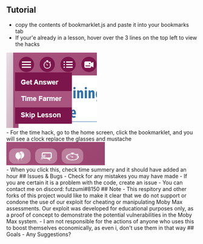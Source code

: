 ## Tutorial
- copy the contents of bookmarklet.js and paste it into your bookmarks tab
- If your'e already in a lesson, hover over the 3 lines on the top left to view the hacks
<img src="Lesson PRV.png" alt="Img">
<br>
- For the time hack, go to the home screen, click the bookmarklet, and you will see a clock replace the glasses and mustache
<img src="Timer PRV.png" alt="Img">
<br>
- When you click this, check time summery and it should have added an hour
## Issues & Bugs
- Check for any mistakes you may have made 
- If you are certain it is a problem with the code, create an issue
- You can contact me on discord: futzumi#8150
## Note
- This respitory and other forks of this project would like to make it clear that we do not support or condone the use of our exploit for cheating or manipulating Moby Max assessments. Our exploit was developed for educational purposes only, as a proof of concept to demonstrate the potential vulnerabilities in the Moby Max system.
- I am not responsible for the actions of anyone who uses this to boost themselves economically, as even i, don't use them in that way
## Goals
- Any Suggestions?
